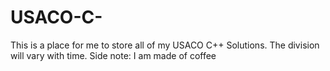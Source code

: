 # USACO-C-

This is a place for me to store all of my USACO C++ Solutions. The division will vary with time. Side note: I am made of coffee
